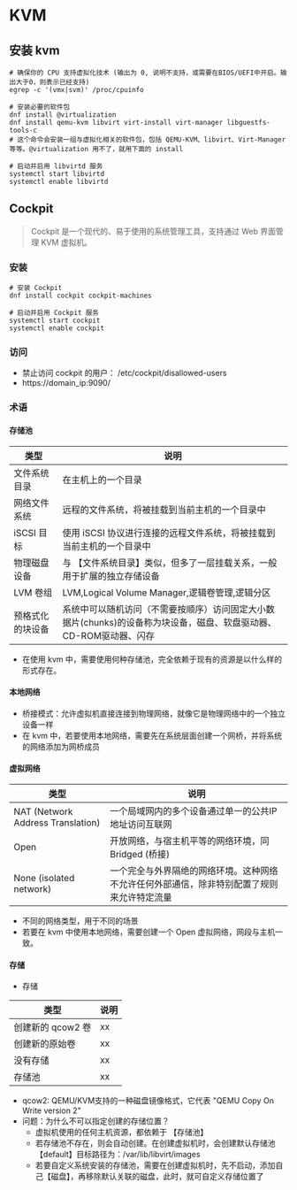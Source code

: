 # KVM

## 安装 kvm
```shell
# 确保你的 CPU 支持虚拟化技术 (输出为 0, 说明不支持，或需要在BIOS/UEFI中开启。输出大于0，则表示已经支持)
egrep -c '(vmx|svm)' /proc/cpuinfo

# 安装必要的软件包
dnf install @virtualization
dnf install qemu-kvm libvirt virt-install virt-manager libguestfs-tools-c
# 这个命令会安装一组与虚拟化相关的软件包，包括 QEMU-KVM、libvirt、Virt-Manager 等等。@virtualization 用不了，就用下面的 install

# 启动并启用 libvirtd 服务
systemctl start libvirtd
systemctl enable libvirtd
```

## Cockpit

> Cockpit 是一个现代的、易于使用的系统管理工具，支持通过 Web 界面管理 KVM 虚拟机。

### 安装
```shell
# 安装 Cockpit
dnf install cockpit cockpit-machines

# 启动并启用 Cockpit 服务
systemctl start cockpit
systemctl enable cockpit
```

### 访问

- 禁止访问 cockpit 的用户： /etc/cockpit/disallowed-users
- https://domain_ip:9090/


### 术语

#### 存储池

| 类型       | 说明                                                               |
|----------|------------------------------------------------------------------|
| 文件系统目录   | 在主机上的一个目录                                                        |
| 网络文件系统   | 远程的文件系统，将被挂载到当前主机的一个目录中                                          |
| iSCSI 目标 | 使用 iSCSI 协议进行连接的远程文件系统，将被挂载到当前主机的一个目录中                           |
| 物理磁盘设备   | 与 【文件系统目录】类似，但多了一层挂载关系，一般用于扩展的独立存储设备                             |
| LVM 卷组   | LVM,Logical Volume Manager,逻辑卷管理,逻辑分区                            |
| 预格式化的块设备 | 系统中可以随机访问（不需要按顺序）访问固定大小数据片(chunks)的设备称为块设备，磁盘、软盘驱动器、CD-ROM驱动器、闪存 |

- 在使用 kvm 中，需要使用何种存储池，完全依赖于现有的资源是以什么样的形式存在。

#### 本地网络

- 桥接模式：允许虚拟机直接连接到物理网络，就像它是物理网络中的一个独立设备一样
- 在 kvm 中，若要使用本地网络，需要先在系统层面创建一个网桥，并将系统的网络添加为网桥成员

#### 虚拟网络

| 类型                                | 说明                                            |
|-----------------------------------|-----------------------------------------------|
| NAT (Network Address Translation) | 一个局域网内的多个设备通过单一的公共IP地址访问互联网                   |
| Open                              | 开放网络，与宿主机平等的网络环境，同 Bridged (桥接)               |
| None (isolated network)           | 一个完全与外界隔绝的网络环境。这种网络不允许任何外部通信，除非特别配置了规则来允许特定流量 |

- 不同的网络类型，用于不同的场景
- 若要在 kvm 中使用本地网络，需要创建一个 Open 虚拟网络，网段与主机一致。

#### 存储

- 存储

| 类型           | 说明 |
|--------------|----|
| 创建新的 qcow2 卷 | xx |
| 创建新的原始卷      | xx |
| 没有存储         | xx |
| 存储池          | xx |

- qcow2: QEMU/KVM支持的一种磁盘镜像格式，它代表 "QEMU Copy On Write version 2"
- 问题：为什么不可以指定创建的存储位置？
  - 虚拟机使用的任何主机资源，都依赖于 【存储池】
  - 若存储池不存在，则会自动创建。在创建虚拟机时，会创建默认存储池 【default】目标路径为：/var/lib/libvirt/images
  - 若要自定义系统安装的存储池，需要在创建虚拟机时，先不启动，添加自己【磁盘】，再移除默认关联的磁盘，此时，就可自定义存储位置了

